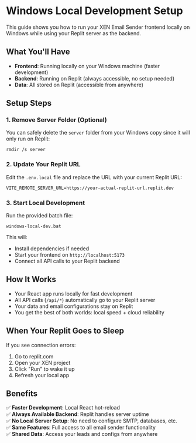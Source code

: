 # Windows Local Development Setup

This guide shows you how to run your XEN Email Sender frontend locally on Windows while using your Replit server as the backend.

## What You'll Have
- **Frontend**: Running locally on your Windows machine (faster development)
- **Backend**: Running on Replit (always accessible, no setup needed)
- **Data**: All stored on Replit (accessible from anywhere)

## Setup Steps

### 1. Remove Server Folder (Optional)
You can safely delete the `server` folder from your Windows copy since it will only run on Replit:
```
rmdir /s server
```

### 2. Update Your Replit URL
Edit the `.env.local` file and replace the URL with your current Replit URL:
```
VITE_REMOTE_SERVER_URL=https://your-actual-replit-url.replit.dev
```

### 3. Start Local Development
Run the provided batch file:
```
windows-local-dev.bat
```

This will:
- Install dependencies if needed
- Start your frontend on `http://localhost:5173`
- Connect all API calls to your Replit backend

## How It Works

- Your React app runs locally for fast development
- All API calls (`/api/*`) automatically go to your Replit server
- Your data and email configurations stay on Replit
- You get the best of both worlds: local speed + cloud reliability

## When Your Replit Goes to Sleep

If you see connection errors:
1. Go to replit.com
2. Open your XEN project  
3. Click "Run" to wake it up
4. Refresh your local app

## Benefits

✅ **Faster Development**: Local React hot-reload  
✅ **Always Available Backend**: Replit handles server uptime  
✅ **No Local Server Setup**: No need to configure SMTP, databases, etc.  
✅ **Same Features**: Full access to all email sender functionality  
✅ **Shared Data**: Access your leads and configs from anywhere